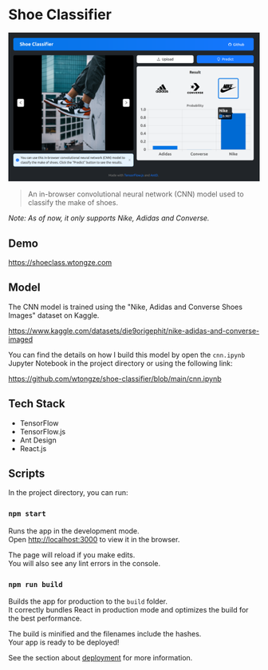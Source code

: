 # Shoe Classifier

![Demo](demo.png)

> An in-browser convolutional neural network (CNN) model used to classify the make of shoes.

*Note: As of now, it only supports Nike, Adidas and Converse.*

## Demo

<https://shoeclass.wtongze.com>

## Model

The CNN model is trained using the "Nike, Adidas and Converse Shoes Images" dataset on Kaggle.

<https://www.kaggle.com/datasets/die9origephit/nike-adidas-and-converse-imaged>

You can find the details on how I build this model by open the `cnn.ipynb` Jupyter Notebook in the project directory or using the following link:

<https://github.com/wtongze/shoe-classifier/blob/main/cnn.ipynb>

## Tech Stack

- TensorFlow
- TensorFlow.js
- Ant Design
- React.js

## Scripts

In the project directory, you can run:

### `npm start`

Runs the app in the development mode.\
Open [http://localhost:3000](http://localhost:3000) to view it in the browser.

The page will reload if you make edits.\
You will also see any lint errors in the console.

### `npm run build`

Builds the app for production to the `build` folder.\
It correctly bundles React in production mode and optimizes the build for the best performance.

The build is minified and the filenames include the hashes.\
Your app is ready to be deployed!

See the section about [deployment](https://facebook.github.io/create-react-app/docs/deployment) for more information.
